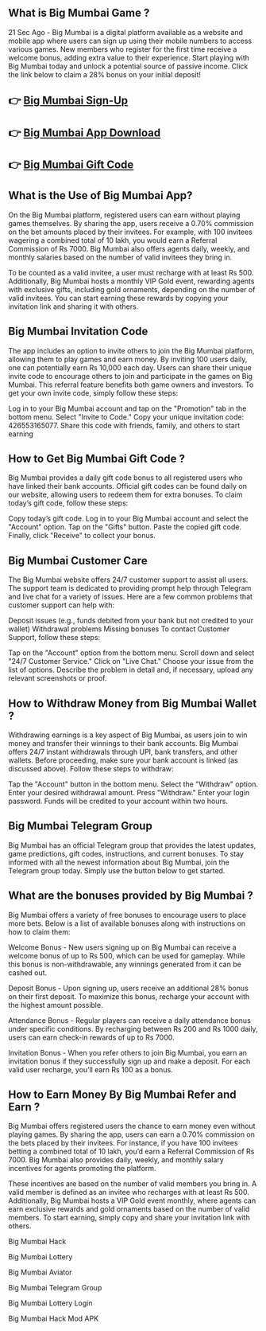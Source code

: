 ## What is Big Mumbai Game ?

 21 Sec Ago - Big Mumbai is a digital platform available as a website and mobile app where users can sign up using their mobile numbers to access various games. New members who register for the first time receive a welcome bonus, adding extra value to their experience. Start playing with Big Mumbai today and unlock a potential source of passive income. Click the link below to claim a 28% bonus on your initial deposit!

## 👉 [Big Mumbai Sign-Up](https://mumbaibig.in/#/register?invitationCode=426553165077)

## 👉 [Big Mumbai App Download](www.bigmumbaigame.co) 

## 👉 [Big Mumbai Gift Code](https://mumbaibig.in/#/register?invitationCode=426553165077) 

## What is the Use of Big Mumbai App? 

On the Big Mumbai platform, registered users can earn without playing games themselves. By sharing the app, users receive a 0.70% commission on the bet amounts placed by their invitees. For example, with 100 invitees wagering a combined total of 10 lakh, you would earn a Referral Commission of Rs 7000. Big Mumbai also offers agents daily, weekly, and monthly salaries based on the number of valid invitees they bring in. 

To be counted as a valid invitee, a user must recharge with at least Rs 500. Additionally, Big Mumbai hosts a monthly VIP Gold event, rewarding agents with exclusive gifts, including gold ornaments, depending on the number of valid invitees. You can start earning these rewards by copying your invitation link and sharing it with others.

## Big Mumbai Invitation Code 

The app includes an option to invite others to join the Big Mumbai platform, allowing them to play games and earn money. By inviting 100 users daily, one can potentially earn Rs 10,000 each day. Users can share their unique invite code to encourage others to join and participate in the games on Big Mumbai. This referral feature benefits both game owners and investors. To get your own invite code, simply follow these steps:

Log in to your Big Mumbai account and tap on the "Promotion" tab in the bottom menu.
Select "Invite to Code."
Copy your unique invitation code: 426553165077.
Share this code with friends, family, and others to start earning

## How to Get Big Mumbai Gift Code ?

Big Mumbai provides a daily gift code bonus to all registered users who have linked their bank accounts. Official gift codes can be found daily on our website, allowing users to redeem them for extra bonuses. To claim today’s gift code, follow these steps:

Copy today’s gift code.
Log in to your Big Mumbai account and select the "Account" option.
Tap on the "Gifts" button.
Paste the copied gift code.
Finally, click "Receive" to collect your bonus.

## Big Mumbai Customer Care

The Big Mumbai website offers 24/7 customer support to assist all users. The support team is dedicated to providing prompt help through Telegram and live chat for a variety of issues. Here are a few common problems that customer support can help with:

Deposit issues (e.g., funds debited from your bank but not credited to your wallet)
Withdrawal problems
Missing bonuses
To contact Customer Support, follow these steps:

Tap on the "Account" option from the bottom menu.
Scroll down and select "24/7 Customer Service."
Click on "Live Chat."
Choose your issue from the list of options.
Describe the problem in detail and, if necessary, upload any relevant screenshots or proof.

## How to Withdraw Money from Big Mumbai Wallet ?

Withdrawing earnings is a key aspect of Big Mumbai, as users join to win money and transfer their winnings to their bank accounts. Big Mumbai offers 24/7 instant withdrawals through UPI, bank transfers, and other wallets. Before proceeding, make sure your bank account is linked (as discussed above). Follow these steps to withdraw:

Tap the "Account" button in the bottom menu.
Select the "Withdraw" option.
Enter your desired withdrawal amount.
Press "Withdraw."
Enter your login password.
Funds will be credited to your account within two hours.

## Big Mumbai Telegram Group 

Big Mumbai has an official Telegram group that provides the latest updates, game predictions, gift codes, instructions, and current bonuses. To stay informed with all the newest information about Big Mumbai, join the Telegram group today. Simply use the button below to get started. 

## What are the bonuses provided by Big Mumbai ?

Big Mumbai offers a variety of free bonuses to encourage users to place more bets. Below is a list of available bonuses along with instructions on how to claim them:

Welcome Bonus - New users signing up on Big Mumbai can receive a welcome bonus of up to Rs 500, which can be used for gameplay. While this bonus is non-withdrawable, any winnings generated from it can be cashed out.

Deposit Bonus - Upon signing up, users receive an additional 28% bonus on their first deposit. To maximize this bonus, recharge your account with the highest amount possible.

Attendance Bonus - Regular players can receive a daily attendance bonus under specific conditions. By recharging between Rs 200 and Rs 1000 daily, users can earn check-in rewards of up to Rs 7000.

Invitation Bonus - When you refer others to join Big Mumbai, you earn an invitation bonus if they successfully sign up and make a deposit. For each valid user recharge, you’ll earn Rs 100 as a bonus.

## How to Earn Money By Big Mumbai Refer and Earn ?

Big Mumbai offers registered users the chance to earn money even without playing games. By sharing the app, users can earn a 0.70% commission on the bets placed by their invitees. For instance, if you have 100 invitees betting a combined total of 10 lakh, you’d earn a Referral Commission of Rs 7000. Big Mumbai also provides daily, weekly, and monthly salary incentives for agents promoting the platform.

These incentives are based on the number of valid members you bring in. A valid member is defined as an invitee who recharges with at least Rs 500. Additionally, Big Mumbai hosts a VIP Gold event monthly, where agents can earn exclusive rewards and gold ornaments based on the number of valid members. To start earning, simply copy and share your invitation link with others.

Big Mumbai Hack

Big Mumbai Lottery

Big Mumbai Aviator 

Big Mumbai Telegram Group 

Big Mumbai Lottery Login 

Big Mumbai Hack Mod APK


